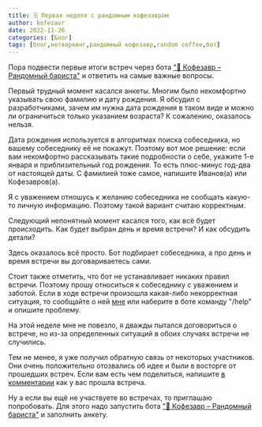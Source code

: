 ```yaml
---
title: 🗒 Первая неделя с рандомным кофезавром
author: kofezavr
date: 2022-11-26
categories: [Блог]
tags: [блог,нетворкинг,рандомный кофезавр,random coffee,бот]
--- 
```

Пора подвести первые итоги встреч через бота ["🎲 Кофезавр – Рандомный бариста"](https://t.me/kofezavr_random_bot) и ответить на самые важные вопросы. 

Первый трудный момент касался анкеты. Многим было некомфортно указывать свою фамилию и дату рождения. Я обсудил с разработчиками, зачем им нужна дата рождения в таком виде и можно ли ограничиться только указанием возраста? К сожалению, оказалось нельзя. 

Дата рождения используется в алгоритмах поиска собеседника, но вашему собеседнику её не покажут. Поэтому вот мое решение: если вам некомфортно рассказывать такие подробности о себе, укажите 1-е января и приблизительный год рождения. То есть плюс-минус год-два от настоящей даты. С фамилией тоже самое, напишите Иванов(а) или Кофезавров(а).  

Я с уважением отношусь к желанию собеседника не сообщать какую-то личную информацию. Поэтому такой вариант считаю корректным. 

Следующий непонятный момент касался того, как всё будет происходить. Как будет выбран день и время встречи? И как обсудить детали?

Здесь оказалось всё просто. Бот подбирает собеседника, а про день и время встречи вы договариваетесь сами. 

Стоит также отметить, что бот не устанавливает никаких правил встречи. Поэтому прошу относиться к собеседнику с уважением и заботой. Если в ходе встречи произошла какая-либо некорректная ситуация, то сообщайте о ней [мне](https://t.me/dberezkin) или наберите в боте команду "/help" и опишите проблему.

На этой неделе мне не повезло, я дважды пытался договориться о встрече, но из-за определенных ситуаций в обоих случаях встречи не случились.

Тем не менее, я уже получил обратную связь от некоторых участников. Они очень положительно отозвались об идее и были в восторге от прошедших встреч. Если вам есть чем поделиться, напишите [в комментарии](https://t.me/coffeesaurus/537) как у вас прошла встреча.

Ну а если вы ещё не участвуете во встречах, то приглашаю попробовать. Для этого надо запустить бота ["🎲 Кофезавр – Рандомный бариста"](https://t.me/kofezavr_random_bot) и заполнить анкету.